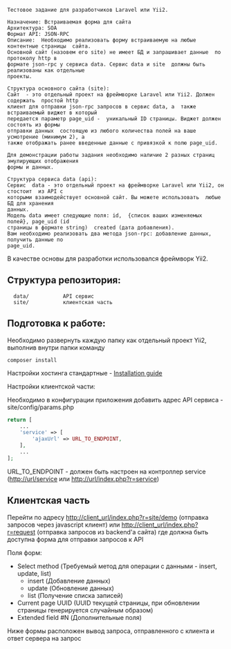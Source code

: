 ```
Тестовое задание для разработчиков Laravel или Yii2.

Назначение: Встраиваемая форма для сайта
Архитектура: SOA
Формат API: JSON-RPC
Описание:  Необходимо реализовать форму встраиваемую на любые контентные страницы  сайта. 
Основной сайт (назовем его site) не имеет БД и запрашивает данные  по протоколу http в 
формате json-rpc у сервиса data. Сервис data и site  должны быть реализованы как отдельные 
проекты.

Структура основного сайта (site):
Сайт  - это отдельный проект на фреймворке Laravel или Yii2. Должен содержать  простой http 
клиент для отправки json-rpc запросов в сервис data, а  также встраиваемый виджет в который 
передается параметр page_uid -  уникальный ID страницы. Виджет должен состоять из формы 
отправки данных  состоящую из любого количества полей на ваше усмотрение (минимум 2), а  
также отображать ранее введенные данные с привязкой к полю page_uid.

Для демонстрации работы задания необходимо наличие 2 разных страниц эмулирующих отображения 
формы и данных.

Структура сервиса data (api):
Сервис  data - это отдельный проект на фреймворке Laravel или Yii2, он стостоит  из API с 
которыми взаимодействует основной сайт. Вы можете использовать  любые БД для хранения 
данных.
Модель data имеет следующие поля: id,  {список ваших изменяемых полей}, page_uid (id 
страницы в формате string)  created (дата добавления).
Вам необходимо реализовать два метода json-rpc: добавление данных, получить данные по 
page_uid.
```

В качестве основы для разработки использовался фреймворк Yii2.

Структура репозитория:
-------------------

      data/           API сервис
      site/           клиентская часть

Подготовка к работе:
-------------------
Необходимо развернуть каждую папку как отдельный проект Yii2, выполнив внутри папки команду

~~~
composer install
~~~

Настройки хостинга стандартные - [Installation guide](https://www.yiiframework.com/doc/guide/2.0/ru/start-installation#configuring-web-servers)

Настройки клиентской части:

Необходимо в конфигурации приложения добавить адрес API сервиса - site/config/params.php
```php
return [
	...
    'service' => [
        'ajaxUrl' => URL_TO_ENDPOINT,
    ],
	...
];
```

URL_TO_ENDPOINT - должен быть настроен на контроллер service (<http://url/service> или <http://url/index.php?r=service>)

Клиентская часть
-------------------

Перейти по адресу
<http://client_url/index.php?r=site/demo> (отправка запросов через javascript клиент)
или
<http://client_url/index.php?r=request> (отправка запросов из backend'а сайта)
где должна быть доступна форма для отправки запросов к API

Поля форм:
- Select method (Требуемый метод для операции с данными - insert, update, list)
    - insert (Добавление данных)
    - update (Обновление данных)
    - list (Получение списка записей)
- Current page UUID (UUID текущей страницы, при обновлении страницы генерируется случайным образом)
- Extended field #N (Дополнительные поля)

Ниже формы расположен вывод запроса, отправленного с клиента и ответ сервера на запрос

